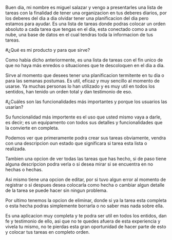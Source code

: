 Buen dia, mi nombre es miguel salazar y vengo a presentarles una lista de tareas con la finalidad de tener una organizacion en tus deberes diarios, por los deberes del dia a dia olvidar tener una planificacion del dia pero estamos para ayudar.
Es una lista de tareas donde podras colocar un orden absoluto a cada tarea que tengas en el dia, esta conectado como a una nube, una base de datos en el cual tendras toda la informacion de tus tareas.

#¿Qué es mi producto y para que sirve?


Como habia dicho anteriormente, es una lista de tareas con el fin unico de que no haya más enredos o situaciones que te descoloquen en el dia a dia. 

Sirve al momento que desees tener una planificacion termitente en tu dia o para las semanas postumas. Es util, eficaz y muy sencillo al momento de usarse. Ya muchas personas lo han utilizado y es muy util en todos los sentidos, han tenido un orden total y dan testimonio de eso.


#¿Cuáles son las funcionalidades más importantes y porque los usuarios las usarían?

Su funcionalidad más importente es el uso que usted mismo vaya a darle, es decir; es un equipamento con todos sus detalles y funcionalidades que la convierte en completa. 

Podemos ver que primeramente podra crear sus tareas obviamente, vendra con una descripcion oun estado que significara si tarea esta lista o realizada. 

Tambien una opcion de ver todas las tareas que has hecho, si de paso tiene alguna descripcion podra verla o si desea mirar si se encuentra en no hechas o hechas. 

Asi mismo tiene una opcion de editar, por si tuvo algun error al momento de registrar o si despues desea colocarla como hecha o cambiar algun detalle de la tarea se puede hacer sin ningun problema. 

Por ultimo tenemos la opcion de eliminar, donde si ya la tarea esta completa o esta hecha podras simplemente borrarla o no saber mas nada sobre ella.

Es una aplicacion muy completa y te podra ser util en todos los entidos, dan fe y testimonio de ello, asi que no te quedes afuera de esta experiencia y vivela tu mismo, no te pierdas esta gran oportunidad de hacer parte de esto y colocar tus tareas en completo orden.